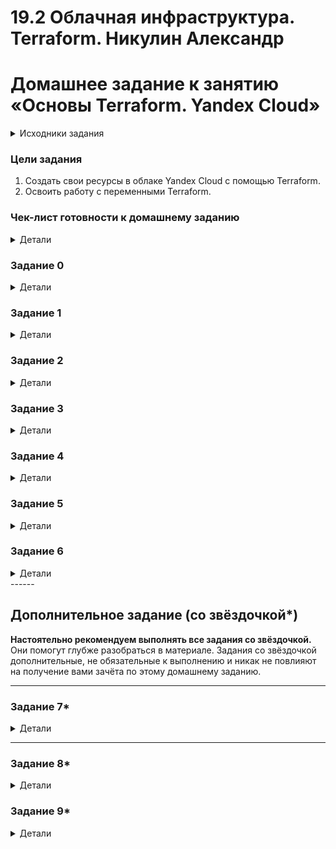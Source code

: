 # 19.2 Облачная инфраструктура. Terraform.  Никулин Александр

# Домашнее задание к занятию «Основы Terraform. Yandex Cloud»

<details>

  <summary>Исходники задания</summary>

  # hw-02
  https://github.com/netology-code/ter-homeworks/blob/main/02/hw-02.md

</details>

### Цели задания

1. Создать свои ресурсы в облаке Yandex Cloud с помощью Terraform.
2. Освоить работу с переменными Terraform.

### Чек-лист готовности к домашнему заданию

<details>

  <summary>Детали</summary>

  1. Зарегистрирован аккаунт в Yandex Cloud. Использован промокод на грант.
  2. Установлен инструмент Yandex CLI.
  3. Исходный код для выполнения задания расположен в директории [**02/src**](https://github.com/netology-code/ter-homeworks/tree/main/02/src).

</details>

### Задание 0

<details>

  <summary>Детали</summary>

  1. Ознакомьтесь с [документацией к security-groups в Yandex Cloud](https://cloud.yandex.ru/docs/vpc/concepts/security-groups?from=int-console-help-center-or-nav). 
  Этот функционал понадобится к следующей лекции.

</details>

### Задание 1

<details>

  <summary>Детали</summary>

  В качестве ответа всегда полностью прикладывайте ваш terraform-код в git.
  Убедитесь что ваша версия **Terraform** ~>1.8.4

  1. Изучите проект. В файле variables.tf объявлены переменные для Yandex provider.
  2. Создайте сервисный аккаунт и ключ. [service_account_key_file](https://terraform-provider.yandexcloud.net).
     > ![image](https://github.com/user-attachments/assets/40e94795-8fd1-4ea1-a2a2-1bffd846b336) \
     > ![image](https://github.com/user-attachments/assets/9fbfbf1d-232a-441c-a61e-eb36a88a1c99) \
     > ![image](https://github.com/user-attachments/assets/d43fa9bb-e983-47ae-a6aa-29038fbed951) \
     > ![image](https://github.com/user-attachments/assets/529b720c-30d2-4e43-b11c-59a8afd06aa1)

  3. Сгенерируйте новый или используйте свой текущий ssh-ключ. Запишите его открытую(public) часть в переменную **vms_ssh_public_root_key**.
     > ![image](https://github.com/user-attachments/assets/4735d157-63bf-4834-84ef-eae382df4be5)
  
  4. Инициализируйте проект, выполните код. Исправьте намеренно допущенные синтаксические ошибки. Ищите внимательно, посимвольно. Ответьте, в чём заключается их суть.
     > ![image](https://github.com/user-attachments/assets/d29fbf00-dca5-4c71-8b8e-da11ff0dcf2a) \
     > https://yandex.cloud/ru/docs/compute/concepts/vm-platforms Нет такой платформы. Использую 3. \
     > ![image](https://github.com/user-attachments/assets/0d7f76e1-cb34-469f-93c3-98efc981da2e) \
     > Забыл про core_fraction, выставил на 20 и пару ядер + 2 гига памяти для 3й версии (https://yandex.cloud/ru/docs/compute/concepts/performance-levels) \
     > создал - ![image](https://github.com/user-attachments/assets/909e2bb4-d72a-4ebe-8736-d170db39e823) \
     > ![image](https://github.com/user-attachments/assets/e7996bde-e30d-47fe-9d90-99d5745eb65f)

  5. Подключитесь к консоли ВМ через ssh и выполните команду ``` curl ifconfig.me```.
  Примечание: К OS ubuntu "out of a box, те из коробки" необходимо подключаться под пользователем ubuntu: ` `  ` "ssh ubuntu@vm_ip_address" `  `  ` . Предварительно убедитесь, что ваш ключ добавлен в ssh-агент: `  `  ` eval $(ssh-agent) && ssh-add `  ` ` Вы познакомитесь с тем как при создании ВМ создать своего пользователя в блоке metadata в следующей лекции.;
     > ![image](https://github.com/user-attachments/assets/f2bad973-d1c5-4dd1-837c-1ad4a1d81b1f)
  6. Ответьте, как в процессе обучения могут пригодиться параметры ```preemptible = true``` и ```core_fraction=5``` в параметрах ВМ.
  В качестве решения приложите:
     > **core_fraction** - ограничения процессорного времени, для разных платформ они свои, так как я использую 3ю версию, то мы выделяем только 20 прцоентов времени \
     > **preemptible** - прерывание, т.е. в принципе машину могут потушить, либо же больше дня она точн оне будет жить \
     > Во всех случаях - экономия ресурсов в плане денег

</details>

### Задание 2

<details>

  <summary>Детали</summary>

  1. Замените все хардкод-**значения** для ресурсов **yandex_compute_image** и **yandex_compute_instance** на **отдельные** переменные. К названиям переменных ВМ добавьте в начало префикс **vm_web_** .  Пример: **vm_web_name**.
  2. Объявите нужные переменные в файле variables.tf, обязательно указывайте тип переменной. Заполните их **default** прежними значениями из main.tf. 
  3. Проверьте terraform plan. Изменений быть не должно. 

  > Докинул новые переменные и их дефолтные значения
  > ```
  >   
  > variable "vms_ssh_user" {
  >   type        = string
  >   default     = "ubuntu"
  >   description = "ssh <vms_ssh_user>@any-ip"
  > }
  > 
  > ### vm settings 
  > variable "vm_web_family_os_name" {
  >   type = string
  >   default = "ubuntu-2004-lts"
  >   description = "family os name"
  > }
  > 
  > variable "vm_web_name" {
  >   type = string
  >   default = "netology-develop-platform-web"
  >   description = "vm name name"
  > }
  > 
  > variable "vm_web_platform_settings" {
  >   type = object({
  >     core_count = number
  >     memory_count = number
  >     core_fraction = number
  >     preemptible = bool
  >     platform_id = string
  >   })
  >   default = {
  >     core_count = 2
  >     core_fraction = 20
  >     memory_count = 2
  >     preemptible = true
  >     platform_id = "standard-v3"
  >   }
  >   description = "https://yandex.cloud/ru/docs/compute/concepts/vm-platforms"
  > }
  > ```

  > Применяем план выполнения: \
  > ![image](https://github.com/user-attachments/assets/5446d012-48d0-4ef7-a98d-70f4000fd394)

</details>

### Задание 3

<details>

  <summary>Детали</summary>

  1. Создайте в корне проекта файл 'vms_platform.tf' . Перенесите в него все переменные первой ВМ.
  2. Скопируйте блок ресурса и создайте с его помощью вторую ВМ в файле main.tf: **"netology-develop-platform-db"** ,  ```cores  = 2, memory = 2, core_fraction = 20```. Объявите её переменные с префиксом **vm_db_** в том же файле ('vms_platform.tf').  ВМ должна работать в зоне "ru-central1-b"
  3. Примените изменения.

</details>

### Задание 4

<details>

  <summary>Детали</summary>

  1. Объявите в файле outputs.tf **один** output , содержащий: instance_name, external_ip, fqdn для каждой из ВМ в удобном лично для вас формате.(без хардкода!!!)
  2. Примените изменения.
  В качестве решения приложите вывод значений ip-адресов команды ` `  ` terraform output `  ` ` .

</details>

### Задание 5

<details>

  <summary>Детали</summary>

  1. В файле locals.tf опишите в **одном** local-блоке имя каждой ВМ, используйте интерполяцию ${..} с НЕСКОЛЬКИМИ переменными по примеру из лекции.
  2. Замените переменные внутри ресурса ВМ на созданные вами local-переменные.
  3. Примените изменения.

</details>

### Задание 6

<details>

  <summary>Детали</summary>

  1. Вместо использования трёх переменных  ".._cores",".._memory",".._core_fraction" в блоке  resources {...}, объедините их в единую map-переменную **vms_resources** и  внутри неё конфиги обеих ВМ в виде вложенного map(object).  
  

  

```
  пример из terraform.tfvars:
  vms_resources = {
    web={
    cores=2
    memory=2
    core_fraction=5
    hdd_size=10
    hdd_type="network-hdd"
    ...
    },
    db= {
    cores=2
    memory=4
    core_fraction=20
    hdd_size=10
    hdd_type="network-ssd"
    ...
    }
  }
  ```

  3. Создайте и используйте отдельную map(object) переменную для блока metadata, она должна быть общая для всех ваших ВМ.
  

  

```
  пример из terraform.tfvars:
  metadata = {
    serial-port-enable = 1
    ssh-keys       = "ubuntu:ssh-ed25519 AAAAC..."
  }
  ```  
  
  5. Найдите и закоментируйте все, более не используемые переменные проекта.
  6. Проверьте terraform plan. Изменений быть не должно.

</details>
------

## Дополнительное задание (со звёздочкой*)

**Настоятельно рекомендуем выполнять все задания со звёздочкой.**   
Они помогут глубже разобраться в материале. Задания со звёздочкой дополнительные, не обязательные к выполнению и никак не повлияют на получение вами зачёта по этому домашнему заданию. 

------

### Задание 7*

<details>
  <summary>Детали</summary>

  Изучите содержимое файла console.tf. Откройте terraform console, выполните следующие задания: 

  1. Напишите, какой командой можно отобразить **второй** элемент списка test_list.
  2. Найдите длину списка test_list с помощью функции length(<имя переменной>).
  3. Напишите, какой командой можно отобразить значение ключа admin из map test_map.
  4. Напишите interpolation-выражение, результатом которого будет: "John is admin for production server based on OS ubuntu-20-04 with X vcpu, Y ram and Z virtual disks", используйте данные из переменных test_list, test_map, servers и функцию length() для подстановки значений.

  **Примечание**: если не догадаетесь как вычленить слово "admin", погуглите: "terraform get keys of map"

  В качестве решения предоставьте необходимые команды и их вывод.

</details>

------

### Задание 8*

<details>
  <summary>Детали</summary>

  1. Напишите и проверьте переменную test и полное описание ее type в соответствии со значением из terraform.tfvars:
  ```

  test = [
  {

    "dev1" = [
    "ssh -o 'StrictHostKeyChecking=no' ubuntu@62.84.124.117", 
    "10.0.1.7", 
    ]

  }, 
  {

    "dev2" = [
    "ssh -o 'StrictHostKeyChecking=no' ubuntu@84.252.140.88", 
    "10.0.2.29", 
    ]

  }, 
  {

    "prod1" = [
    "ssh -o 'StrictHostKeyChecking=no' ubuntu@51.250.2.101", 
    "10.0.1.30", 
    ]

  }, 
  ]
  
  ```
  2. Напишите выражение в terraform console, которое позволит вычленить строку "ssh -o 'StrictHostKeyChecking=no' ubuntu@62.84.124.117" из этой переменной.

</details>

### Задание 9*

<details>
  <summary>Детали</summary>

  Используя инструкцию https://cloud.yandex.ru/ru/docs/vpc/operations/create-nat-gateway#tf_1, настройте для ваших ВМ nat_gateway. Для проверки уберите внешний IP адрес (nat=false) у ваших ВМ и проверьте доступ в интернет с ВМ, подключившись к ней через serial console. Для подключения предварительно через ssh измените пароль пользователя: ```sudo passwd ubuntu```

</details>
